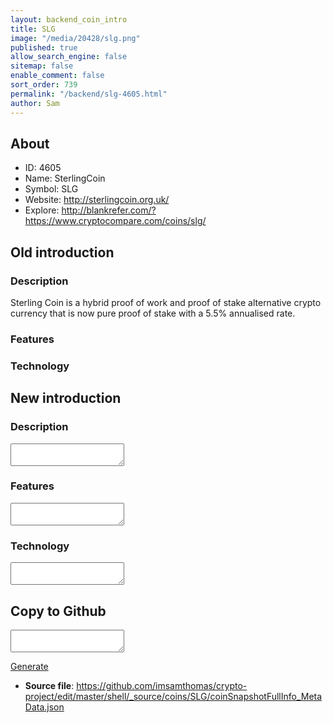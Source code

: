 ```yaml
---
layout: backend_coin_intro
title: SLG
image: "/media/20428/slg.png"
published: true
allow_search_engine: false
sitemap: false
enable_comment: false
sort_order: 739
permalink: "/backend/slg-4605.html"
author: Sam
---
```


## About

- ID: 4605
- Name: SterlingCoin
- Symbol: SLG
- Website: http://sterlingcoin.org.uk/
- Explore: http://blankrefer.com/?https://www.cryptocompare.com/coins/slg/


## Old introduction

### Description

<p>Sterling Coin is a hybrid proof of work and proof of stake alternative crypto currency that is now pure proof of stake with a 5.5% annualised rate.</p>

### Features


### Technology




## New introduction


### Description
<textarea id="meta_description" name="description"></textarea>

### Features
<textarea id="meta_features" name="features"></textarea>

### Technology
<textarea id="meta_technology" name="technology"></textarea>


## Copy to Github

<textarea id="coinsnapshotfullinfo_metadata"></textarea>

<a href="#gen" onclick="generateMetaDatJson()">Generate</a>

- **Source file**: <a href="https://github.com/imsamthomas/crypto-project/edit/master/shell/_source/coins/SLG/coinSnapshotFullInfo_MetaData.json">https://github.com/imsamthomas/crypto-project/edit/master/shell/_source/coins/SLG/coinSnapshotFullInfo_MetaData.json</a>

